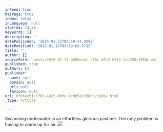```yaml
---
inFeed: true
hasPage: true
inNav: false
inLanguage: null
starred: false
keywords: []
description: ''
datePublished: '2016-01-12T03:19:34.025Z'
dateModified: '2016-01-12T03:19:08.973Z'
title: ''
author: []
sourcePath: _posts/2016-01-12-b386ecbf-c76c-49c3-b0fe-1cdd58c336dc.md
published: true
authors: []
publisher:
  name: null
  domain: null
  url: null
  favicon: null
url: b386ecbf-c76c-49c3-b0fe-1cdd58c336dc/index.html
_type: Article

---
```

Swimming underwater is an effortless glorious pastime. The only problem is having to come up for air.
![](https://the-grid-user-content.s3-us-west-2.amazonaws.com/1968af5d-ac93-435a-84a4-201cd28dd0e2.jpg)